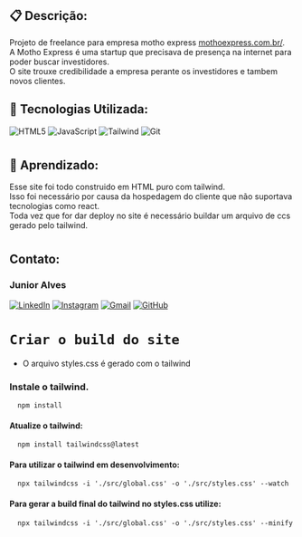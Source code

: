 ## 📋 Descrição: 
 Projeto de freelance para empresa motho express [mothoexpress.com.br/](https://www.mothoexpress.com.br/).</br>
 A Motho Express é uma startup que precisava de presença na internet para poder buscar investidores.</br>
 O site trouxe credibilidade a empresa perante os investidores e tambem novos clientes.

## 🔧 Tecnologias Utilizada:
![HTML5](https://img.shields.io/badge/HTML5-E34F26?style=for-the-badge&logo=html5&logoColor=white)
![JavaScript](https://img.shields.io/badge/JavaScript-F7DF1E?style=for-the-badge&logo=javascript&logoColor=black)
![Tailwind](https://img.shields.io/badge/tailwindcss-%2338B2AC.svg?style=for-the-badge&logo=tailwind-css&logoColor=white)
![Git](https://img.shields.io/badge/GIT-E44C30?style=for-the-badge&logo=git&logoColor=white)
#

## 📄 Aprendizado:
Esse site foi todo construido em HTML puro com tailwind.</br>
Isso foi necessário por causa da hospedagem do cliente que não suportava tecnologias como react.</br>
Toda vez que for dar deploy no site é necessário buildar um arquivo de ccs gerado pelo tailwind.</br>

#
## Contato:
### Junior Alves
[![LinkedIn](https://img.shields.io/badge/LinkedIn-0077B5?style=for-the-badge&logo=linkedin&logoColor=white)](https://www.linkedin.com/in/junior-alves-54559070/)
[![Instagram](https://img.shields.io/badge/-Instagram-%23E4405F?style=for-the-badge&logo=instagram&logoColor=white)](https://www.instagram.com/junioralvesbr4/)
[![Gmail](https://img.shields.io/badge/Gmail-333333?style=for-the-badge&logo=gmail&logoColor=red)](mailto:jrnalves@gmail.com)
[![GitHub](https://img.shields.io/badge/GitHub-100000?style=for-the-badge&logo=github&logoColor=white)](https://github.com/junioralvesbr)

# ```Criar o build do site```
 - O arquivo styles.css é gerado com o tailwind

### Instale o tailwind.
```node
  npm install
```

#### Atualize o tailwind:
```node
  npm install tailwindcss@latest
```

#### Para utilizar o tailwind em desenvolvimento:
```node
  npx tailwindcss -i './src/global.css' -o './src/styles.css' --watch
```

#### Para gerar a build final do tailwind no styles.css utilize:
```node
  npx tailwindcss -i './src/global.css' -o './src/styles.css' --minify
```